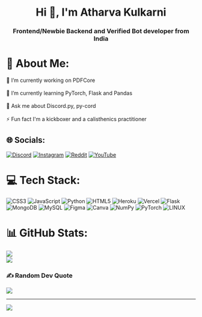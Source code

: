 <h1 align="center">Hi 👋, I'm Atharva Kulkarni</h1>
<h3 align="center">Frontend/Newbie Backend and Verified Bot developer from India</h3>

# 💫 About Me:
🔭 I’m currently working on PDFCore<br><br>🌱 I’m currently learning PyTorch, Flask and Pandas<br><br>💬 Ask me about Discord.py, py-cord<br><br>⚡ Fun fact I'm a kickboxer and a calisthenics practitioner


## 🌐 Socials:
[![Discord](https://img.shields.io/badge/Discord-%237289DA.svg?logo=discord&logoColor=white)](https://discord.gg/Z7AsE7Qc8V) [![Instagram](https://img.shields.io/badge/Instagram-%23E4405F.svg?logo=Instagram&logoColor=white)](https://instagram.com/nixo.nxc) [![Reddit](https://img.shields.io/badge/Reddit-%23FF4500.svg?logo=Reddit&logoColor=white)](https://reddit.com/user/NixonXC) [![YouTube](https://img.shields.io/badge/YouTube-%23FF0000.svg?logo=YouTube&logoColor=white)](https://youtube.com/@nixonxc7157) 

# 💻 Tech Stack:
![CSS3](https://img.shields.io/badge/css3-%231572B6.svg?style=for-the-badge&logo=css3&logoColor=white) ![JavaScript](https://img.shields.io/badge/javascript-%23323330.svg?style=for-the-badge&logo=javascript&logoColor=%23F7DF1E) ![Python](https://img.shields.io/badge/python-3670A0?style=for-the-badge&logo=python&logoColor=ffdd54) ![HTML5](https://img.shields.io/badge/html5-%23E34F26.svg?style=for-the-badge&logo=html5&logoColor=white) ![Heroku](https://img.shields.io/badge/heroku-%23430098.svg?style=for-the-badge&logo=heroku&logoColor=white) ![Vercel](https://img.shields.io/badge/vercel-%23000000.svg?style=for-the-badge&logo=vercel&logoColor=white) ![Flask](https://img.shields.io/badge/flask-%23000.svg?style=for-the-badge&logo=flask&logoColor=white) ![MongoDB](https://img.shields.io/badge/MongoDB-%234ea94b.svg?style=for-the-badge&logo=mongodb&logoColor=white) ![MySQL](https://img.shields.io/badge/mysql-%2300f.svg?style=for-the-badge&logo=mysql&logoColor=white) 	![Figma](https://img.shields.io/badge/figma-%23F24E1E.svg?style=for-the-badge&logo=figma&logoColor=white) ![Canva](https://img.shields.io/badge/Canva-%2300C4CC.svg?style=for-the-badge&logo=Canva&logoColor=white) ![NumPy](https://img.shields.io/badge/numpy-%23013243.svg?style=for-the-badge&logo=numpy&logoColor=white) ![PyTorch](https://img.shields.io/badge/PyTorch-%23EE4C2C.svg?style=for-the-badge&logo=PyTorch&logoColor=white) ![LINUX](https://img.shields.io/badge/Linux-FCC624?style=for-the-badge&logo=linux&logoColor=black)
# 📊 GitHub Stats:
![](https://github-readme-streak-stats.herokuapp.com/?user=NixonXC&theme=dark&hide_border=false)
<br/>
![](https://github-readme-stats.vercel.app/api/top-langs/?username=NixonXC&theme=dark&hide_border=false&include_all_commits=false&count_private=false&layout=compact)

### ✍️ Random Dev Quote
![](https://quotes-github-readme.vercel.app/api?type=horizontal&theme=radical)

---
[![](https://visitcount.itsvg.in/api?id=NixonXC&icon=0&color=1)](https://visitcount.itsvg.in)

<!-- Proudly created with GPRM ( https://gprm.itsvg.in ) -->
